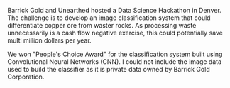 Barrick Gold and Unearthed hosted a Data Science Hackathon in Denver. The challenge is to develop an image classification system that could 
differentiate copper ore from waster rocks. As processing waste unnecessarily is a cash flow negative exercise, this could potentially 
save multi million dollars per year.

We won "People's Choice Award" for the classification system built using Convolutional Neural Networks (CNN). I could not include the 
image data used to build the classifier as it is private data owned by Barrick Gold Corporation.
